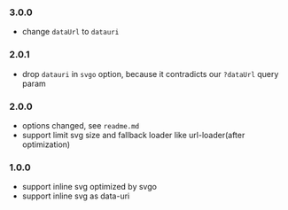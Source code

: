 ### 3.0.0
* change `dataUrl` to `datauri`

### 2.0.1
* drop `datauri` in `svgo` option, because it contradicts our `?dataUrl` query param

### 2.0.0
* options changed, see `readme.md`
* support limit svg size and fallback loader like url-loader(after optimization)

### 1.0.0
* support inline svg optimized by svgo
* support inline svg as data-uri
